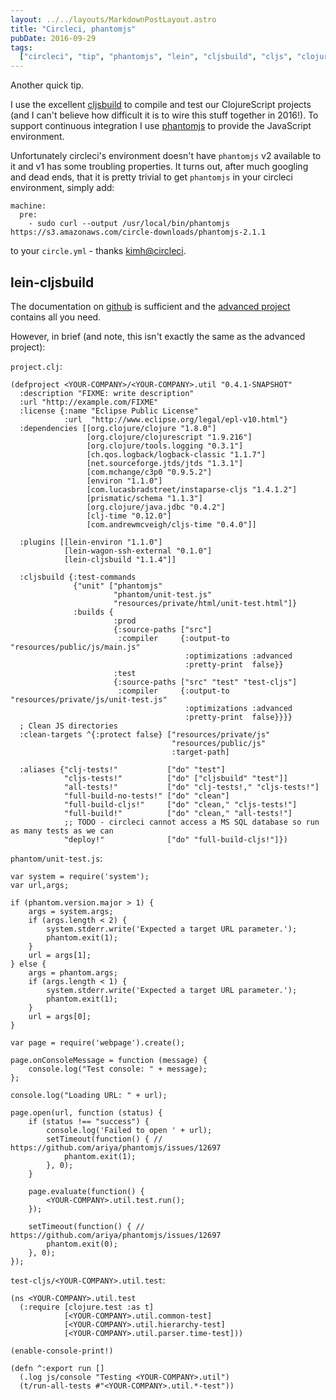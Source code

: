 ```yaml
---
layout: ../../layouts/MarkdownPostLayout.astro
title: "Circleci, phantomjs"
pubDate: 2016-09-29
tags:
  ["circleci", "tip", "phantomjs", "lein", "cljsbuild", "cljs", "clojurescript"]
---
```


Another quick tip.

I use the excellent [cljsbuild](https://github.com/emezeske/lein-cljsbuild) to compile and test our ClojureScript projects (and I can't believe how difficult it is to wire this stuff together in 2016!).
To support continuous integration I use [phantomjs](http://phantomjs.org) to provide the JavaScript environment.

Unfortunately circleci's environment doesn't have `phantomjs` v2 available to it and v1 has some troubling properties. It turns out, after much googling and dead ends, that it is pretty trivial to get `phantomjs` in your circleci environment, simply add:

```
machine:
  pre:
    - sudo curl --output /usr/local/bin/phantomjs https://s3.amazonaws.com/circle-downloads/phantomjs-2.1.1
```

to your `circle.yml` - thanks [kimh@circleci](https://discuss.circleci.com/t/add-phantomjs-2-1-1-to-the-platform/1755/3).

## lein-cljsbuild

The documentation on [github](https://github.com/emezeske/lein-cljsbuild/blob/master/doc/TESTING.md) is sufficient and the [advanced project](https://github.com/emezeske/lein-cljsbuild/tree/master/example-projects/advanced) contains all you need.

However, in brief (and note, this isn't exactly the same as the advanced project):

`project.clj`:

```
(defproject <YOUR-COMPANY>/<YOUR-COMPANY>.util "0.4.1-SNAPSHOT"
  :description "FIXME: write description"
  :url "http://example.com/FIXME"
  :license {:name "Eclipse Public License"
            :url  "http://www.eclipse.org/legal/epl-v10.html"}
  :dependencies [[org.clojure/clojure "1.8.0"]
                 [org.clojure/clojurescript "1.9.216"]
                 [org.clojure/tools.logging "0.3.1"]
                 [ch.qos.logback/logback-classic "1.1.7"]
                 [net.sourceforge.jtds/jtds "1.3.1"]
                 [com.mchange/c3p0 "0.9.5.2"]
                 [environ "1.1.0"]
                 [com.lucasbradstreet/instaparse-cljs "1.4.1.2"]
                 [prismatic/schema "1.1.3"]
                 [org.clojure/java.jdbc "0.4.2"]
                 [clj-time "0.12.0"]
                 [com.andrewmcveigh/cljs-time "0.4.0"]]

  :plugins [[lein-environ "1.1.0"]
            [lein-wagon-ssh-external "0.1.0"]
            [lein-cljsbuild "1.1.4"]]

  :cljsbuild {:test-commands
              {"unit" ["phantomjs"
                       "phantom/unit-test.js"
                       "resources/private/html/unit-test.html"]}
              :builds {
                       :prod
                       {:source-paths ["src"]
                        :compiler     {:output-to     "resources/public/js/main.js"
                                       :optimizations :advanced
                                       :pretty-print  false}}
                       :test
                       {:source-paths ["src" "test" "test-cljs"]
                        :compiler     {:output-to     "resources/private/js/unit-test.js"
                                       :optimizations :advanced
                                       :pretty-print  false}}}}
  ; Clean JS directories
  :clean-targets ^{:protect false} ["resources/private/js"
                                    "resources/public/js"
                                    :target-path]

  :aliases {"clj-tests!"           ["do" "test"]
            "cljs-tests!"          ["do" ["cljsbuild" "test"]]
            "all-tests!"           ["do" "clj-tests!," "cljs-tests!"]
            "full-build-no-tests!" ["do" "clean"]
            "full-build-cljs!"     ["do" "clean," "cljs-tests!"]
            "full-build!"          ["do" "clean," "all-tests!"]
            ;; TODO - circleci cannot access a MS SQL database so run as many tests as we can
            "deploy!"              ["do" "full-build-cljs!"]})
```

`phantom/unit-test.js`:

```
var system = require('system');
var url,args;

if (phantom.version.major > 1) {
    args = system.args;
    if (args.length < 2) {
        system.stderr.write('Expected a target URL parameter.');
        phantom.exit(1);
    }
    url = args[1];
} else {
    args = phantom.args;
    if (args.length < 1) {
        system.stderr.write('Expected a target URL parameter.');
        phantom.exit(1);
    }
    url = args[0];
}

var page = require('webpage').create();

page.onConsoleMessage = function (message) {
    console.log("Test console: " + message);
};

console.log("Loading URL: " + url);

page.open(url, function (status) {
    if (status !== "success") {
        console.log('Failed to open ' + url);
        setTimeout(function() { // https://github.com/ariya/phantomjs/issues/12697
            phantom.exit(1);
        }, 0);
    }

    page.evaluate(function() {
        <YOUR-COMPANY>.util.test.run();
    });

    setTimeout(function() { // https://github.com/ariya/phantomjs/issues/12697
        phantom.exit(0);
    }, 0);
});
```

`test-cljs/<YOUR-COMPANY>.util.test`:

```
(ns <YOUR-COMPANY>.util.test
  (:require [clojure.test :as t]
            [<YOUR-COMPANY>.util.common-test]
            [<YOUR-COMPANY>.util.hierarchy-test]
            [<YOUR-COMPANY>.util.parser.time-test]))

(enable-console-print!)

(defn ^:export run []
  (.log js/console "Testing <YOUR-COMPANY>.util")
  (t/run-all-tests #"<YOUR-COMPANY>.util.*-test"))
```
